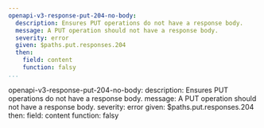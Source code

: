 ```yaml
---
openapi-v3-response-put-204-no-body:
  description: Ensures PUT operations do not have a response body.
  message: A PUT operation should not have a response body.
  severity: error
  given: $paths.put.responses.204
  then:
    field: content
    function: falsy
...
```

openapi-v3-response-put-204-no-body:
  description: Ensures PUT operations do not have a response body.
  message: A PUT operation should not have a response body.
  severity: error
  given: $paths.put.responses.204
  then:
    field: content
    function: falsy
